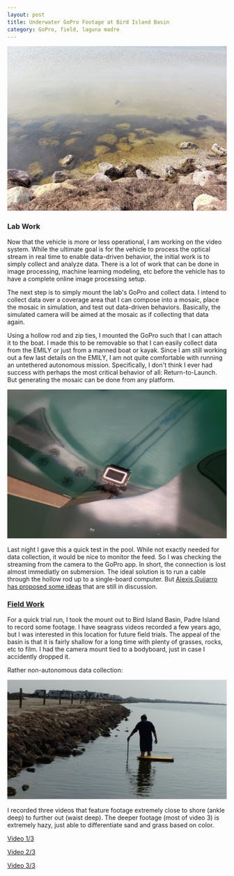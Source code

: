 ```yaml
---
layout: post
title: Underwater GoPro Footage at Bird Island Basin
category: GoPro, field, laguna madre
---
```


![Bird Island Basin](../images/birdIslandBasin.jpeg)

### Lab Work

Now that the vehicle is more or less operational, I am working on the video system. 
While the ultimate goal is for the vehicle to process the optical stream in real time to enable data-driven behavior, 
the initial work is to simply collect and analyze data. There is a lot of work that can be done in image processing, machine learning modeling, etc
before the vehicle has to have a complete online image processing setup. 

The next step is to simply mount the lab's GoPro and collect data. I intend to collect data over a coverage area that I can compose into a mosaic,
place the mosaic in simulation, and test out data-driven behaviors. Basically, the simulated camera will be aimed at the mosaic as if collecting that data again. 

Using a hollow rod and zip ties, I mounted the GoPro such that I can attach it to the boat.
I made this to be removable so that I can easily collect data from the EMILY or just from a manned boat or kayak. 
Since I am still working out a few last details on the EMILY, I am not quite comfortable with running an untethered autonomous mission. 
Specifically, I don't think I ever had success with perhaps the most critical behavior of all:  Return-to-Launch. 
But generating the mosaic can be done from any platform.

![GoPro mount, pool test](../images/GoProPool.JPG)

Last night I gave this a quick test in the pool. 
While not exactly needed for data collection, it would be nice to monitor the feed. 
So I was checking the streaming from the camera to the GoPro app. 
In short, the connection is lost almost immediatly on submersion. 
The ideal solution is to run a cable through the hollow rod up to a single-board computer. 
But [Alexis Guijarro has proposed some ideas](https://twitter.com/krell_evan/status/1353576752845565952) that are still in discussion. 

### [Field Work](https://youtu.be/IBDWzhMQxVA)

For a quick trial run, I took the mount out to Bird Island Basin, Padre Island to record some footage. 
I have seagrass videos recorded a few years ago, but I was interested in this location for future field trials. 
The appeal of the basin is that it is fairly shallow for a long time with plenty of grasses, rocks, etc to film. 
I had the camera mount tied to a bodyboard, just in case I accidently dropped it. 

Rather non-autonomous data collection: 

![Me collecting data](../images/P1000467_small.JPG)

I recorded three videos that feature footage extremely close to shore (ankle deep) to further out (waist deep). 
The deeper footage (most of video 3) is extremely hazy, just able to differentiate sand and grass based on color. 

[Video 1/3](https://youtu.be/Pmoer8vI6v4)

[Video 2/3](https://youtu.be/S9ExKHNXIXc )

[Video 3/3](https://youtu.be/F_A5rqXYTgw)
